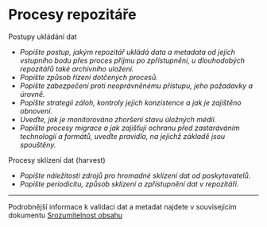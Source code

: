 
# Procesy repozitáře

Postupy ukládání dat
- *Popište postup, jakým repozitář ukládá data a metadata od jejich vstupního bodu přes proces příjmu po zpřístupnění, u dlouhodobých repozitářů také archivního uložení.*
- *Popište způsob řízení dotčených procesů.*
- *Popište zabezpečení proti neoprávněnému přístupu, jeho požadavky a úrovně.*
- *Popište strategii záloh, kontroly jejich konzistence a jak je zajištěno obnovení.*
- *Uveďte, jak je monitorováno zhoršení stavu úložných médií.*
- *Popište procesy migrace a jak zajišťují ochranu před zastaráváním technologií a formátů, uveďte pravidla, na jejichž základě jsou spouštěny.*
  
Procesy sklízení dat (harvest)
- *Popište náležitosti zdrojů pro hromadné sklízení dat od poskytovatelů.*
- *Popište periodicitu, způsob sklízení a zpřístupnění dat v repozitáři.*

---
Podrobnější informace k validaci dat a metadat najdete v souvisejícím dokumentu [Srozumitelnost obsahu](srozumitelnost-obsahu.md)
